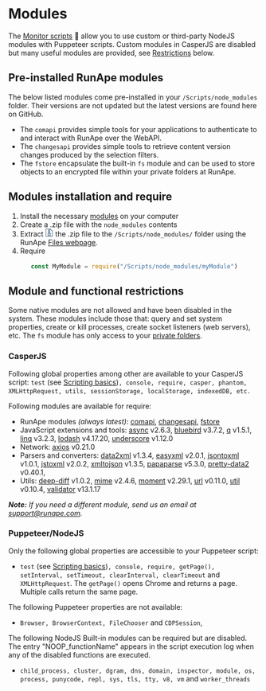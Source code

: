 

  **Modules**
==================================================

The [Monitor scripts](https://runape.com/Support/Help?page=monitor_script) :blue_book: allow you to use custom or third-party NodeJS modules with Puppeteer scripts. Custom modules in CasperJS are disabled but many useful modules are provided, see [Restrictions](https://github.com/RunApe/MonitorScripts/tree/master/node_modules#casperjs) below.


## Pre-installed RunApe modules

The below listed modules come pre-installed in your `/Scripts/node_modules` folder. Their versions are not updated but the latest versions are found here on GitHub.

* The `comapi` provides simple tools for your applications to authenticate to and interact with RunApe over the WebAPI. 
* The `changesapi` provides simple tools to retrieve content version changes produced by the selection filters.
* The `fstore` encapsulate the built-in `fs` module and can be used to store objects to an encrypted file within your private folders at RunApe.

## Modules installation and require

1. Install the necessary [modules](https://www.npmjs.com/browse/depended) on your computer 
2. Create a .zip file with the `node_modules` contents
3. Extract ![img](https://github.com/RunApe/MediaFiles/raw/master/Git/unzip_file.png) the .zip file to the `/Scripts/node_modules/` folder using the RunApe [Files webpage](https://runape.com/Support/Help?page=files).
4. Require
   ```javascript
      const MyModule = require("/Scripts/node_modules/myModule")
   ```

## Module and functional restrictions

Some native modules are not allowed and have been disabled in the system. These modules include those that: query and set system properties, create or kill processes, create socket listeners (web servers), etc. The `fs` module has only access to your [private folders](https://runape.com/Support/Help?page=files).

### CasperJS
Following global properties among other are available to your CasperJS script: `test` (see [Scripting basics](https://github.com/RunApe/MonitorScripts/blob/master/README.md#scripting-basics))`, console, require, casper, phantom, XMLHttpRequest, utils, sessionStorage, localStorage, indexedDB, etc.`

Following modules are available for require:

* RunApe modules *(always latest)*: [comapi](https://github.com/RunApe/MonitorScripts/tree/master/lib#comapijs),
[changesapi](https://github.com/RunApe/MonitorScripts/tree/master/lib#changejs),
[fstore](https://www.github.com/RunApe/MonitorScripts#fstore) <br>
* JavaScript extensions and tools: 
[async](https://www.npmjs.com/package/async) v2.6.3,
[bluebird](https://www.npmjs.com/package/bluebird) v3.7.2,
[q](https://www.npmjs.com/package/q) v1.5.1, [linq](https://www.npmjs.com/package/linq) v3.2.3, [lodash](https://www.npmjs.com/package/lodash) v4.17.20, [underscore](https://www.npmjs.com/package/underscore) v1.12.0
* Network: [axios](https://www.npmjs.com/package/axios) v0.21.0<br>
* Parsers and converters: 
[data2xml](https://www.npmjs.com/package/data2xml) v1.3.4, 
[easyxml](https://www.npmjs.com/package/easyxml) v2.0.1,
[jsontoxml](https://www.npmjs.com/package/jsontoxml) v1.0.1, 
[jstoxml](https://www.npmjs.com/package/jstoxml) v2.0.2, 
[xmltojson](https://www.npmjs.com/package/xmltojson) v1.3.5, 
[papaparse](https://www.npmjs.com/package/papaparse) v5.3.0, 
[pretty-data2](https://www.npmjs.com/package/pretty-data2) v0.40.1, 
* Utils: 
[deep-diff](https://www.npmjs.com/package/deep-diff) v1.0.2, 
[mime](https://www.npmjs.com/package/mime) v2.4.6, 
[moment](https://www.npmjs.com/package/moment) v2.29.1, 
[url](https://www.npmjs.com/package/url) v0.11.0, 
[util](https://www.npmjs.com/package/util) v0.10.4, 
[validator](https://www.npmjs.com/package/validator) v13.1.17

***Note:** If you need a different module, send us an email at support@runape.com.*

### Puppeteer/NodeJS
Only the following global properties are accessible to your Puppeteer script:
* `test` (see [Scripting basics](https://github.com/RunApe/MonitorScripts/blob/master/README.md#scripting-basics))`, console, require, getPage(), setInterval, setTimeout, clearInterval, clearTimeout` and `XMLHttpRequest`. The `getPage()` opens Chrome and returns a page. Multiple calls return the same page.

The following Puppeteer properties are not available: 
* `Browser, BrowserContext, FileChooser` and `CDPSession`, 

The following NodeJS Built-in modules can be required but are disabled. The entry "NOOP_functionName" appears in the script execution log when any of the disabled functions are executed.
* `child_process, cluster, dgram, dns, domain, inspector, module, os, process, punycode, repl, sys, tls, tty, v8, vm` and `worker_threads`


